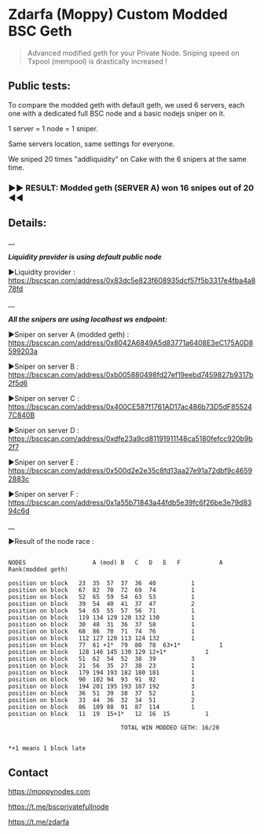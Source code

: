 # Zdarfa (Moppy) Custom Modded BSC Geth

>Advanced modified geth  for your Private Node.
>Sniping speed on Txpool (mempool) is drastically increased ! 

## Public tests:
To compare the modded geth with default geth, we used 6 servers, each one with a dedicated full BSC node and a basic nodejs sniper on it.

1 server = 1 node = 1 sniper.

Same servers location, same settings for everyone.

We sniped 20 times "addliquidity" on Cake with the 6 snipers at the same time.

### ►► RESULT: Modded geth (SERVER A)  won 16 snipes out of 20 ◄◄



##
## Details:
__ 

**_Liquidity provider is using default public node_**

►Liquidity provider : <https://bscscan.com/address/0x83dc5e823f608935dcf57f5b3317e4fba4a878fd>

__ 

**_All the snipers are using localhost ws endpoint:_**

►Sniper on server A (modded geth) : <https://bscscan.com/address/0x8042A6849A5d83771a6408E3eC175A0D8599203a>

►Sniper on server B : <https://bscscan.com/address/0xb005880498fd27ef19eebd7459827b9317b2f5d6>

►Sniper on server C : <https://bscscan.com/address/0x400CE587f1761AD17ac486b73D5dF855247C840B>

►Sniper on server D : <https://bscscan.com/address/0xdfe23a9cd81191911148ca5180fefcc920b9b2f7>

►Sniper on server E : <https://bscscan.com/address/0x500d2e2e35c8fd13aa27e91a72dbf9c46592883c>

►Sniper on server F : <https://bscscan.com/address/0x1a55b71843a44fdb5e39fc6f26be3e79d8394c6d>

__


►Result of the node race :

```

NODES                  	A (mod)	B	C	D	E	F			A Rank(modded geth)	

position on block	23	35	57	37	36	40			1
position on block	67	82	70	72	69	74			1
position on block	52	65	59	54	63	53			1
position on block	39	54	40	41	37	47			2
position on block	54	65	55	57	56	71			1
position on block	119	134	129	120	132	130			1
position on block	30	48	31	36	37	58			1
position on block	68	86	70	71	74	76			1
position on block	112	127	120	113	124	132			1
position on block	77	61 +1*	79	80	78	63+1*			1
position on block	128	146	145	130	129	12+1*			1
position on block	51	62	54	52	38	39			3
position on block	21	56	35	27	38	23			1
position on block	179	194	193	182	180	181			1
position on block	90	102	94	93	91	92			1
position on block	194	201	195	193	187	192			3
position on block	36	51	39	38	37	52			1
position on block	33	44	36	32	34	51			2
position on block	86	109	88	91	87	114			1
position on block	11	19	15+1*	12	16	15			1

								TOTAL WIN MODDED GETH: 16/20


*+1 means 1 block late

```

## Contact ##

<https://moppynodes.com>

<https://t.me/bscprivatefullnode>

<https://t.me/zdarfa>



